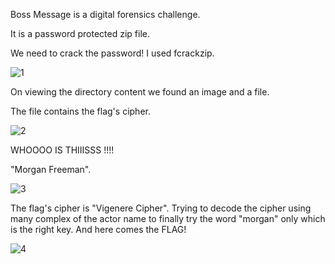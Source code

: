 Boss Message is a digital forensics challenge.


It is a password protected zip file.


We need to crack the password! I used fcrackzip.

![1](https://user-images.githubusercontent.com/32056749/50158943-17fd9200-02de-11e9-8dd3-7e8e78ecc9b1.png)

On viewing the directory content we found an image and a file.


The file contains the flag's cipher.

![2](https://user-images.githubusercontent.com/32056749/50158948-1a5fec00-02de-11e9-92a5-8c19eb6f6050.png)

WHOOOO IS THIIISSS !!!!

"Morgan Freeman".

![3](https://user-images.githubusercontent.com/32056749/50159090-79256580-02de-11e9-8ef3-73bd56813fdc.png)

The flag's cipher is "Vigenere Cipher". Trying to decode the cipher using many complex of the actor name to finally try the word "morgan" only which is the right key.
And here comes the FLAG!

![4](https://user-images.githubusercontent.com/32056749/50159210-d4efee80-02de-11e9-87e1-d867893cb873.png)
